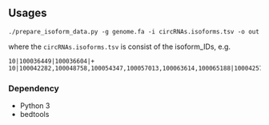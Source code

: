 ## Usages

```
./prepare_isoform_data.py -g genome.fa -i circRNAs.isoforms.tsv -o out
```

where the `circRNAs.isoforms.tsv` is consist of the isoform_IDs,
e.g.
```
10|100036449|100036604|+
10|100042282,100048758,100054347,100057013,100063614,100065188|100042573,100048876,100054446,100057152,100063725,100065309|-
```

### Dependency
- Python 3
- bedtools
